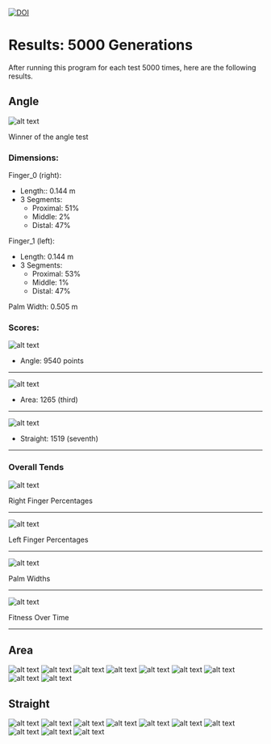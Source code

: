 [![DOI](https://zenodo.org/badge/449414021.svg)](https://zenodo.org/badge/latestdoi/449414021)
# Results: 5000 Generations

After running this program for each test 5000 times, here are the following results.

## Angle

![alt text](https://github.com/lsaltz/robot_hand_generator_MLS/blob/main/imgs/angle/winner.png?raw=true)

Winner of the angle test

### Dimensions:
Finger_0 (right):
- Length:: 0.144 m
- 3 Segments:
  - Proximal: 51%
  - Middle: 2%
  - Distal: 47%

Finger_1 (left):
- Length: 0.144 m
- 3 Segments:
  - Proximal: 53%
  - Middle: 1%
  - Distal: 47%

Palm Width: 0.505 m

### Scores:

![alt text](https://github.com/lsaltz/robot_hand_generator_MLS/blob/main/imgs/angle/child_0_3533_1_eo_0.005_t.png?raw=true)

- Angle: 9540 points
  
--------------------------------------------------------------------

![alt text](https://github.com/lsaltz/robot_hand_generator_MLS/blob/main/imgs/angle/child_0_3533_1_eo_0.005_a.png?raw=true)

- Area: 1265 (third)

---------------------------------------------------------------------------------------------------

![alt text](https://github.com/lsaltz/robot_hand_generator_MLS/blob/main/imgs/angle/child_0_3533_1_eo_0.005_s.png?raw=true) 

- Straight: 1519 (seventh)

-----------------------------------------------------
  
### Overall Tends

![alt text](https://github.com/lsaltz/robot_hand_generator_MLS/blob/main/imgs/angle/finger_0_Segments_angle.png?raw=true)

Right Finger Percentages

----------------------------------------------------------------
![alt text](https://github.com/lsaltz/robot_hand_generator_MLS/blob/main/imgs/angle/finger_1_Segments_angle.png?raw=true)

Left Finger Percentages 

---------------------------------------------------------------------
![alt text](https://github.com/lsaltz/robot_hand_generator_MLS/blob/main/imgs/angle/palm_widths_angle.png?raw=true)

Palm Widths

-------------------------------------------------------------------------------
![alt text](https://github.com/lsaltz/robot_hand_generator_MLS/blob/main/imgs/angle/fitness_trend_angle.png?raw=true)

Fitness Over Time

---------------------------------------------------------------------
## Area

![alt text](https://github.com/lsaltz/robot_hand_generator_MLS/blob/main/imgs/area/child_0_2230_1_w_0.01_a.png?raw=true)
![alt text](https://github.com/lsaltz/robot_hand_generator_MLS/blob/main/imgs/area/child_0_2230_1_w_0.005_a.png?raw=true)
![alt text](https://github.com/lsaltz/robot_hand_generator_MLS/blob/main/imgs/area/child_0_2230_1_w_0.005_s.png?raw=true)
![alt text](https://github.com/lsaltz/robot_hand_generator_MLS/blob/main/imgs/area/child_0_2230_1_w_0.005_t.png?raw=true)
![alt text](https://github.com/lsaltz/robot_hand_generator_MLS/blob/main/imgs/area/winner.png?raw=true)
![alt text](https://github.com/lsaltz/robot_hand_generator_MLS/blob/main/imgs/area/finger_1_Segments_area?raw=true)
![alt text](https://github.com/lsaltz/robot_hand_generator_MLS/blob/main/imgs/area/finger_0_Segments_area?raw=true)
![alt text](https://github.com/lsaltz/robot_hand_generator_MLS/blob/main/imgs/area/palm_widths_area?raw=true)
![alt text](https://github.com/lsaltz/robot_hand_generator_MLS/blob/main/imgs/area/fitness_trend_area.png?raw=true)

## Straight

![alt text](https://github.com/lsaltz/robot_hand_generator_MLS/blob/main/imgs/straight/straight_visual.png?raw=true)
![alt text](https://github.com/lsaltz/robot_hand_generator_MLS/blob/main/imgs/straight/child_0_4815_2_eo_0.01_s.png?raw=true)
![alt text](https://github.com/lsaltz/robot_hand_generator_MLS/blob/main/imgs/straight/child_0_4815_2_eo_0.005_s.png?raw=true)
![alt text](https://github.com/lsaltz/robot_hand_generator_MLS/blob/main/imgs/straight/child_0_4815_2_eo_0.005_a.png?raw=true)
![alt text](https://github.com/lsaltz/robot_hand_generator_MLS/blob/main/imgs/straight/child_0_4815_2_eo_0.005_t.png?raw=true)
![alt text](https://github.com/lsaltz/robot_hand_generator_MLS/blob/main/imgs/straight/winner.png?raw=true)
![alt text](https://github.com/lsaltz/robot_hand_generator_MLS/blob/main/imgs/straight/finger_1_Segments_angle?raw=true)
![alt text](https://github.com/lsaltz/robot_hand_generator_MLS/blob/main/imgs/straight/finger_0_Segments_angle?raw=true)
![alt text](https://github.com/lsaltz/robot_hand_generator_MLS/blob/main/imgs/straight/palm_widths_straight?raw=true)
![alt text](https://github.com/lsaltz/robot_hand_generator_MLS/blob/main/imgs/straight/fitness_trend_straight.png?raw=true)
